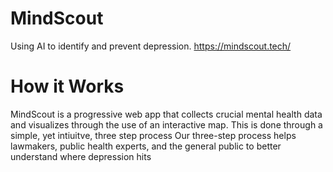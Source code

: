 # MindScout

Using AI to identify and prevent depression.
https://mindscout.tech/

# How it Works 

MindScout is a progressive web app that collects crucial mental health data and visualizes through the use of an interactive map. This is done through a simple, yet intiuitve, three step process Our three-step process helps lawmakers, public health experts, and the general public to better understand where depression hits
